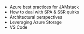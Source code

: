 *	Azure best practices for JAMstack
*	How to deal with SPA & SSR quirks
*	Architectural perspectives 
*	Leveraging Azure Storage 
*	VS Code 
